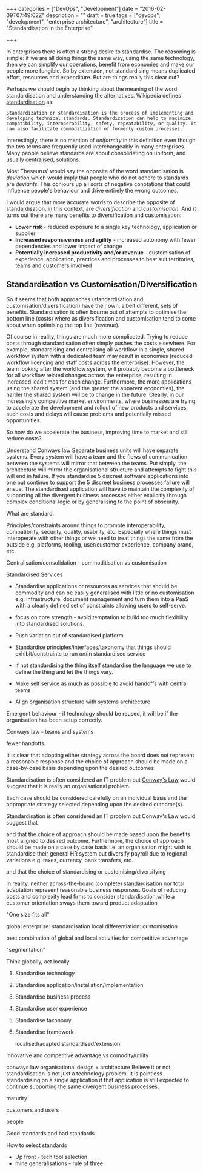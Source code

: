 +++
categories = ["DevOps", "Development"]
date = "2016-02-09T07:49:02Z"
description = ""
draft = true
tags = ["devops", "development", "enterprise architecture", "architecture"]
title = "Standardisation in the Enterprise"

+++

In enterprises there is often a strong desire to standardise.  The reasoning is simple: if we are all doing things the same way, using the same technology, then we can simplify our operations, benefit from economies and make our people more fungible.  So by extension, not standardising means duplicated effort, resources and expenditure.  But are things really this clear cut?

Perhaps we should begin by thinking about the meaning of the word standardisation and understanding the alternatives.  Wikipedia defines [standardisation](https://en.wikipedia.org/wiki/Standardization) as:

	Standardization or standardisation is the process of implementing and developing technical standards. Standardization can help to maximize compatibility, interoperability, safety, repeatability, or quality. It can also facilitate commoditization of formerly custom processes.  

Interestingly, there is no mention of _uniformity_ in this definition even though the two terms are frequently used interchangeably in many enterprises.  Many people believe standards are about consolidating on uniform, and usually centralised, solutions.




Most Thesaurus' would say the opposite of the word standardisation is _deviation_ which would imply that people who do not adhere to standards are _deviants_.  This conjours up all sorts of negative conotations that could influence people's behaviour and drive entirely the wrong outcomes.

I would argue that more accurate words to describe the opposite of standardisation, in this context, are _diversification_ and _customisation_.  And it turns out there are many benefits to diversification and customisation:

- **Lower risk** - reduced exposure to a single key technology, application or supplier
- **Increased responsiveness and agility** - increased autonomy with fewer dependencies and lower impact of change
- **Potentially increased productivity and/or revenue** - customisation of experience, application, practices and processes to best suit territories, teams and customers involved

## Standardisation vs Customisation/Diversification

So it seems that both approaches (standardisation and customisation/diversification) have their own, albeit different, sets of benefits.  Standardisation is often bourne out of attempts to optimise the bottom line (costs) where as diversification and customisation tend to come about when optimising the top line (revenue).  

Of course in reality, things are much more complicated.  Trying to reduce costs through standardisation often simply pushes the costs elsewhere.  For example, standardising and centralising all workflow in a single, shared workflow system with a dedicated team may result in economies (reduced workflow licencing and staff costs across the enterprise).  However, the team looking after the workflow system, will probably become a bottleneck for all workflow related changes across the enterprise, resulting in increased lead times for each change.  Furthermore, the more applications using the shared system (and the greater the apparent economies), the harder the shared system will be to change in the future.  Clearly, in our increasingly competitive market environments, where businesses are trying to accelerate the development and rollout of new products and services, such costs and delays will cause problems and potentially missed opportunities.



So how do we accelerate the business, improving time to market and still reduce costs?

Understand Conways law
Separate business units will have separate systems.  Every system will have a team and the flows of communication between the systems will mirror that between the teams.  Put simply, the architecture will mirror the organisational structure and attempts to fight this will end in failure.  If you standardise 5 discreet software applications into one but continue to support the 5 discreet business processes failure will ensue.  The standardised application will have to maintain the complexity of supporting all the divergent business processes either explicitly through complex conditional logic or by generalising to the point of obscurity.




What are standard.

Principles/constraints around things to promote interoperability, compatibility, security, quality, usability, etc.  Especially where things must interoperate with other things or we need to treat things the same from the outside e.g. platforms, tooling, user/customer experience, company brand, etc.

Centralisation/consolidation - commoditisation vs customisation



Standardised Services
- Standardise applications or resources as services that should be commodity and can be easily generalised with little or no customisation e.g. infrastructure, document management and turn them into a PaaS with a clearly defined set of constraints allowing users to self-serve.
- focus on core strength - avoid temptation to build too much flexibility into standardised solutions. 
- Push variation out of standardised platform
- Standardise principles/interfaces/taxonomy that things should exhibit/constraints to run on/in standardised service
- If not standardising the thing itself standardise the language we use to define the thing and let the things vary.

- Make self service as much as possible to avoid handoffs with central teams
- Align organisation structure with systems architecture

Emergent behaviour - if technology should be reused, it will be if the organisation has been setup correctly.

Conways law - teams and systems

fewer handoffs.







It is clear that adopting either strategy across the board does not represent a reasonable response and the choice of approach should be made on a case-by-case basis depending upon the desired outcomes.




Standardisation is often considered an IT problem but [Conway's Law]() would suggest that it is really an organisational problem.






Each case should be considered carefully on an individual basis and the appropriate strategy selected depending upon the desired outcome(s). 

Standardisation is often considered an IT problem but Conway's Law would suggest that 


 and that the choice of approach should be made based upon the benefits most aligned to desired outcome.  Furthermore, the choice of approach should be made on a case by case basis i.e. an organisation might wish to standardise their general HR system but diversify payroll due to regional variations e.g. taxes, currency, bank transfers, etc.

 and that the choice of standardising or customising/diversifying   


 
In reality, neither across-the-board (complete) standardisation nor total adaptation represent reasonable business responses. Goals of reducing costs and complexity lead firms to consider standardisation,while a customer orientation sways them toward product adaptation


"One size fits all"

global enterprise: standardisation
local differentiation: customisation

best combination of global and local activities for competitive advantage

"segmentation"

Think globally, act locally



1. Standardise technology
2. Standardise application/installation/implementation
3. Standardise business process
4. Standardise user experience
5. Standardise taxonomy
6. Standardise framework

	localised/adapted
	standardised/extension

innovative and competitive advantage vs comodity/utility





conways law
	organisational design = architecture
Believe it or not, standardisation is not just a technology problem.  It is pointless standardising on a single application if that application is still expected to continue supporting the same divergent business processes.

maturity




customers and users

people

Good standards and bad standards

How to select standards
- Up front - tech tool selection
- mine generalisations - rule of three


